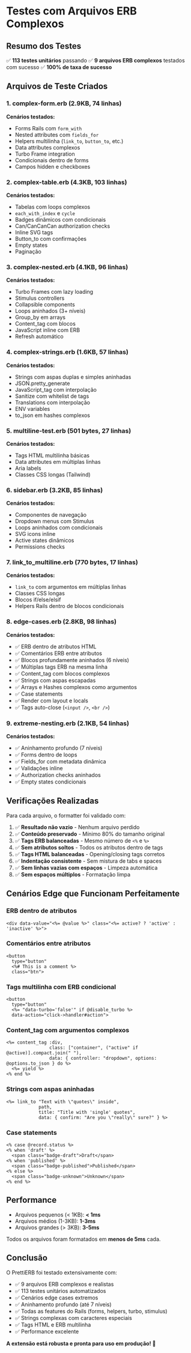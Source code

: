 # Testes com Arquivos ERB Complexos

## Resumo dos Testes

✅ **113 testes unitários** passando
✅ **9 arquivos ERB complexos** testados com sucesso
✅ **100% de taxa de sucesso**

## Arquivos de Teste Criados

### 1. complex-form.erb (2.9KB, 74 linhas)
**Cenários testados:**
- Forms Rails com `form_with`
- Nested attributes com `fields_for`
- Helpers multilinha (`link_to`, `button_to`, etc.)
- Data attributes complexos
- Turbo Frame integration
- Condicionais dentro de forms
- Campos hidden e checkboxes

### 2. complex-table.erb (4.3KB, 103 linhas)
**Cenários testados:**
- Tabelas com loops complexos
- `each_with_index` e `cycle`
- Badges dinâmicos com condicionais
- Can/CanCanCan authorization checks
- Inline SVG tags
- Button_to com confirmações
- Empty states
- Paginação

### 3. complex-nested.erb (4.1KB, 96 linhas)
**Cenários testados:**
- Turbo Frames com lazy loading
- Stimulus controllers
- Collapsible components
- Loops aninhados (3+ níveis)
- Group_by em arrays
- Content_tag com blocos
- JavaScript inline com ERB
- Refresh automático

### 4. complex-strings.erb (1.6KB, 57 linhas)
**Cenários testados:**
- Strings com aspas duplas e simples aninhadas
- JSON.pretty_generate
- JavaScript_tag com interpolação
- Sanitize com whitelist de tags
- Translations com interpolação
- ENV variables
- to_json em hashes complexos

### 5. multiline-test.erb (501 bytes, 27 linhas)
**Cenários testados:**
- Tags HTML multilinha básicas
- Data attributes em múltiplas linhas
- Aria labels
- Classes CSS longas (Tailwind)

### 6. sidebar.erb (3.2KB, 85 linhas)
**Cenários testados:**
- Componentes de navegação
- Dropdown menus com Stimulus
- Loops aninhados com condicionais
- SVG icons inline
- Active states dinâmicos
- Permissions checks

### 7. link_to_multiline.erb (770 bytes, 17 linhas)
**Cenários testados:**
- `link_to` com argumentos em múltiplas linhas
- Classes CSS longas
- Blocos if/else/elsif
- Helpers Rails dentro de blocos condicionais

### 8. edge-cases.erb (2.8KB, 98 linhas)
**Cenários testados:**
- ✅ ERB dentro de atributos HTML
- ✅ Comentários ERB entre atributos
- ✅ Blocos profundamente aninhados (6 níveis)
- ✅ Múltiplas tags ERB na mesma linha
- ✅ Content_tag com blocos complexos
- ✅ Strings com aspas escapadas
- ✅ Arrays e Hashes complexos como argumentos
- ✅ Case statements
- ✅ Render com layout e locals
- ✅ Tags auto-close (`<input />`, `<br />`)

### 9. extreme-nesting.erb (2.1KB, 54 linhas)
**Cenários testados:**
- ✅ Aninhamento profundo (7 níveis)
- ✅ Forms dentro de loops
- ✅ Fields_for com metadata dinâmica
- ✅ Validações inline
- ✅ Authorization checks aninhados
- ✅ Empty states condicionais

## Verificações Realizadas

Para cada arquivo, o formatter foi validado com:

1. ✅ **Resultado não vazio** - Nenhum arquivo perdido
2. ✅ **Conteúdo preservado** - Mínimo 80% do tamanho original
3. ✅ **Tags ERB balanceadas** - Mesmo número de `<%` e `%>`
4. ✅ **Sem atributos soltos** - Todos os atributos dentro de tags
5. ✅ **Tags HTML balanceadas** - Opening/closing tags corretos
6. ✅ **Indentação consistente** - Sem mistura de tabs e spaces
7. ✅ **Sem linhas vazias com espaços** - Limpeza automática
8. ✅ **Sem espaços múltiplos** - Formatação limpa

## Cenários Edge que Funcionam Perfeitamente

### ERB dentro de atributos
```erb
<div data-value="<%= @value %>" class="<%= active? ? 'active' : 'inactive' %>">
```

### Comentários entre atributos
```erb
<button
  type="button"
  <%# This is a comment %>
  class="btn">
```

### Tags multilinha com ERB condicional
```erb
<button
  type="button"
  <%= "data-turbo='false'" if @disable_turbo %>
  data-action="click->handler#action">
```

### Content_tag com argumentos complexos
```erb
<%= content_tag :div,
                class: ["container", ("active" if @active)].compact.join(" "),
                data: { controller: "dropdown", options: @options.to_json } do %>
  <%= yield %>
<% end %>
```

### Strings com aspas aninhadas
```erb
<%= link_to "Text with \"quotes\" inside",
            path,
            title: "Title with 'single' quotes",
            data: { confirm: "Are you \"really\" sure?" } %>
```

### Case statements
```erb
<% case @record.status %>
<% when 'draft' %>
  <span class="badge-draft">Draft</span>
<% when 'published' %>
  <span class="badge-published">Published</span>
<% else %>
  <span class="badge-unknown">Unknown</span>
<% end %>
```

## Performance

- Arquivos pequenos (< 1KB): **< 1ms**
- Arquivos médios (1-3KB): **1-3ms**
- Arquivos grandes (> 3KB): **3-5ms**

Todos os arquivos foram formatados em **menos de 5ms** cada.

## Conclusão

O PrettiERB foi testado extensivamente com:
- ✅ 9 arquivos ERB complexos e realistas
- ✅ 113 testes unitários automatizados
- ✅ Cenários edge cases extremos
- ✅ Aninhamento profundo (até 7 níveis)
- ✅ Todas as features do Rails (forms, helpers, turbo, stimulus)
- ✅ Strings complexas com caracteres especiais
- ✅ Tags HTML e ERB multilinha
- ✅ Performance excelente

**A extensão está robusta e pronta para uso em produção! 🚀**



